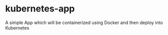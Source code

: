 # kubernetes-app
A simple App which will be containerized using Docker and then deploy into Kubernetes

